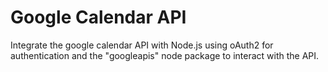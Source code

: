 # Google Calendar API
 Integrate the google calendar API with Node.js using oAuth2 for authentication and the "googleapis" node package to interact with the API.
